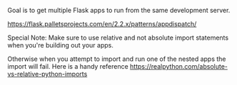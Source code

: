 Goal is to get multiple Flask apps to run from the same development server.

https://flask.palletsprojects.com/en/2.2.x/patterns/appdispatch/

Special Note: Make sure to use relative and not absolute import
statements when you're building out your apps.

Otherwise when you attempt to import and run one of the nested apps
the import will fail. Here is a handy reference
https://realpython.com/absolute-vs-relative-python-imports
